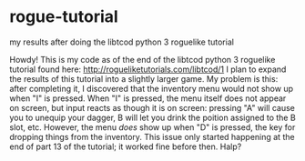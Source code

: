 # rogue-tutorial

my results after doing the libtcod python 3 roguelike tutorial

Howdy! This is my code as of the end of the libtcod python 3 roguelike tutorial found here: http://rogueliketutorials.com/libtcod/1
I plan to expand the results of this tutorial into a slightly larger game. 
My problem is this: after completing it, I discovered that the inventory menu would not show up when "I" is pressed.
When "I" is pressed, the menu itself does not appear on screen, but input reacts as though it is on screen: pressing "A" will cause
you to unequip your dagger, B will let you drink the poition assigned to the B slot, etc.
However, the menu *does* show up when "D" is pressed, the key for dropping things from the inventory.
This issue only started happening at the end of part 13 of the tutorial; it worked fine before then. Halp?
